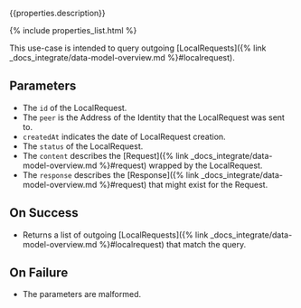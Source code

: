 {{properties.description}}

{% include properties_list.html %}

This use-case is intended to query outgoing [LocalRequests]({% link _docs_integrate/data-model-overview.md %}#localrequest).

## Parameters

- The `id` of the LocalRequest.
- The `peer` is the Address of the Identity that the LocalRequest was sent to.
- `createdAt` indicates the date of LocalRequest creation.
- The `status` of the LocalRequest.
- The `content` describes the [Request]({% link _docs_integrate/data-model-overview.md %}#request) wrapped by the LocalRequest.
- The `response` describes the [Response]({% link _docs_integrate/data-model-overview.md %}#request) that might exist for the Request.

## On Success

- Returns a list of outgoing [LocalRequests]({% link _docs_integrate/data-model-overview.md %}#localrequest) that match the query.

## On Failure

- The parameters are malformed.
